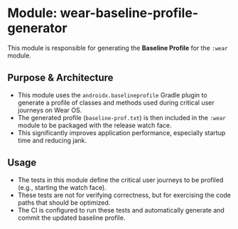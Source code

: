 # Module: wear-baseline-profile-generator

This module is responsible for generating the **Baseline Profile** for the `:wear` module.

## Purpose & Architecture

- This module uses the `androidx.baselineprofile` Gradle plugin to generate a profile of classes and methods used during critical user journeys on Wear OS.
- The generated profile (`baseline-prof.txt`) is then included in the `:wear` module to be packaged with the release watch face.
- This significantly improves application performance, especially startup time and reducing jank.

## Usage

- The tests in this module define the critical user journeys to be profiled (e.g., starting the watch face).
- These tests are not for verifying correctness, but for exercising the code paths that should be optimized.
- The CI is configured to run these tests and automatically generate and commit the updated baseline profile.
